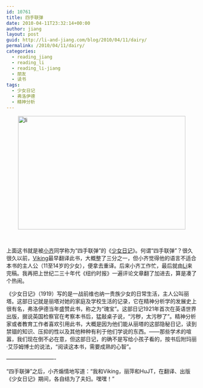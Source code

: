 ```yaml
---
id: 10761
title: 四手联弹
date: 2010-04-11T23:32:14+00:00
author: jiang
layout: post
guid: http://li-and-jiang.com/blog/2010/04/11/dairy/
permalink: /2010/04/11/dairy/
categories:
  - reading_jiang
  - reading_li
  - reading_li-jiang
  - 朋友
  - 读书
tags:
  - 少女日记
  - 弗洛伊德
  - 精神分析
---
```

[<img style="border-bottom: 0px; border-left: 0px; display: block; float: none; margin-left: auto; border-top: 0px; margin-right: auto; border-right: 0px" title="li" border="0" alt="li" src="http://li-and-jiang.com/blog/wp-content/uploads/2010/04/li-thumb.png" width="443" height="300" />](http://li-and-jiang.com/blog/wp-content/uploads/2010/04/li.png) 

&#160;

上面这书就是被[小齐](http://book.douban.com/review/3148405/)同学称为“四手联弹”的《[少女日记](http://book.douban.com/subject/4743370/)》。何谓“四手联弹”？很久很久以前，[Viking](http://www.douban.com/note/66705435/)最早翻译此书，大概整了三分之一，但小齐觉得他的语言不适合本书的主人公（11至14岁的少女），便拿去重译。后来小齐工作忙，最后就由[Li](http://li-and-jiang.com/blog/author/li/)来完稿。我再把上世纪二三十年代《纽约时报》一遍评论文章翻了加进去，算是凑了个热闹。

《少女日记》（1919）写的是一战前维也纳一贵族少女的日常生活，主人公叫丽塔。这部日记就是丽塔对她的家庭及学校生活的记录，它在精神分析学的发展史上很有名，弗洛伊德当年盛赞此书，称之为“瑰宝”。这部日记1921年首次在英语世界出版，据说英国检察官在考察本书后，猛敲桌子说，“污秽，太污秽了”。精神分析家或者教育工作者喜欢引用此书，大概是因为他们能从丽塔的这部隐秘日记，读到禁锢的知识、压抑的性以及其他种种有利于他们学说的东西。——那些学术的喧嚣，我们现在倒不必在意，但这部日记，的确不是写给小孩子看的，按书后附玛丽·艾莎姆博士的说法，“阅读这本书，需要成熟的心智”。

&#8212;&#8212;&#8212;&#8212;&#8212;&#8212;&#8212;&#8212;&#8212;-

“四手联弹”之后，小齐煽情地写道：“我和Viking，丽萍和HuJT，在翻译、出版《少女日记》期间，各自结为了夫妇。嘿嘿！”
